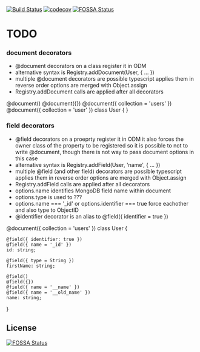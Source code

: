 [![Build Status](https://travis-ci.com/Aggtaa/mongoodm.svg?branch=master)](https://travis-ci.com/Aggtaa/mongoodm) [![codecov](https://codecov.io/gh/Aggtaa/mongoodm/branch/master/graph/badge.svg?token=rXv6mqf2jd)](https://codecov.io/gh/Aggtaa/mongoodm) [![FOSSA Status](https://app.fossa.com/api/projects/git%2Bgithub.com%2FAggtaa%2Fmongoodm.svg?type=shield)](https://app.fossa.com/projects/git%2Bgithub.com%2FAggtaa%2Fmongoodm?ref=badge_shield)

# TODO
### document decorators
* @document decorators on a class register it in ODM
* alternative syntax is Registry.addDocument(User, { ... })
* multiple @document decorators are possible 
  typescript applies them in reverse order
  options are merged with Object.assign
* Registry.addDocument calls are applied after all decorators

@document()
@document({})
@document({ collection = 'users' })
@document({ collection = 'user' })
class User {
}

### field decorators
* @field decorators on a proeprty register it in ODM
  it also forces the owner class of the property to be registered
  so it is possible to not to write @document, though there is not
  way to pass document options in this case
* alternative syntax is Registry.addField(User, 'name', { ... })
* multiple @field (and other field) decorators are possible 
  typescript applies them in reverse order
  options are merged with Object.assign
* Registry.addField calls are applied after all decorators
* options.name identifies MongoDB field name within document
* options.type is used to ???
* options.name === '_id' or options.identifier === true
  force eachother and also type to ObjectID
* @identifier decorator is an alias to @field({ identifier = true })

@document({ collection = 'users' })
class User {

    @field({ identifier: true })
    @field({ name = '_id' })
    id: string;

    @field({ type = String })
    firstName: string;

    @field()
    @field({})
    @field({ name = '__name' })
    @field({ name = '__old_name' })
    name: string;
}



## License
[![FOSSA Status](https://app.fossa.com/api/projects/git%2Bgithub.com%2FAggtaa%2Fmongoodm.svg?type=large)](https://app.fossa.com/projects/git%2Bgithub.com%2FAggtaa%2Fmongoodm?ref=badge_large)